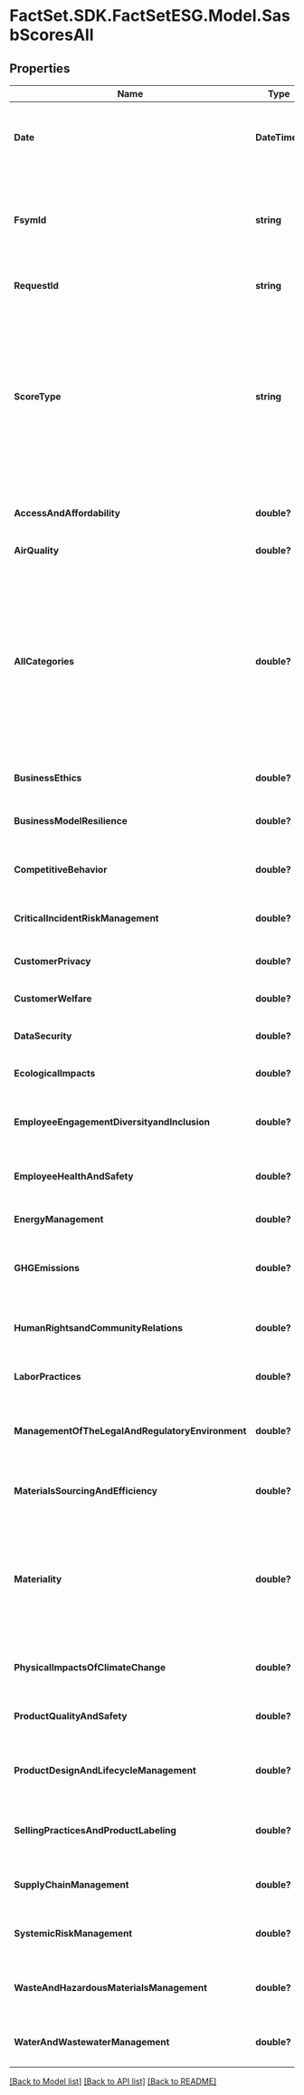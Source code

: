 # FactSet.SDK.FactSetESG.Model.SasbScoresAll

## Properties

Name | Type | Description | Notes
------------ | ------------- | ------------- | -------------
**Date** | **DateTime?** | Date for the period requested expressed in YYYY-MM-DD format. | [optional] 
**FsymId** | **string** | FactSet Entity Identifier. Six alpha-numeric characters, excluding vowels, with a -E suffix (XXXXXX-E). | [optional] 
**RequestId** | **string** | Identifier that was used for the request. | [optional] 
**ScoreType** | **string** | The name of the specific SASB Score type being shown in the response. This will be represented by the scoreTypes input: PULSE, INSIGHT, MOMENTUM, ART_VOL_TTM, CAT_VOL_TTM, or DYNAMIC_MAT. | [optional] 
**AccessAndAffordability** | **double?** | The Access and Affordability SASB Category. | [optional] 
**AirQuality** | **double?** | The Air Quality SASB Category. | [optional] 
**AllCategories** | **double?** | The All Categories Category. This represents the overall SASB Score for the given &#39;scoreType&#39;. When scoreType &#x3D; ESG_RANK, the data type will be string, otherwise data type will be a number with double format. | [optional] 
**BusinessEthics** | **double?** | The Business Ethics Category. | [optional] 
**BusinessModelResilience** | **double?** | The Business Model Resilience Category. | [optional] 
**CompetitiveBehavior** | **double?** | The Competitive Behavior Category. | [optional] 
**CriticalIncidentRiskManagement** | **double?** | The Critical Incident Risk Management Category. | [optional] 
**CustomerPrivacy** | **double?** | The Customer Privacy Category. | [optional] 
**CustomerWelfare** | **double?** | The Customer Welfare Category. | [optional] 
**DataSecurity** | **double?** | The Data Security Category. | [optional] 
**EcologicalImpacts** | **double?** | The Ecological Impacts Category. | [optional] 
**EmployeeEngagementDiversityandInclusion** | **double?** | The Employee Engagement Diversity and Inclusion Category. | [optional] 
**EmployeeHealthAndSafety** | **double?** | The Employee Health And Safety Category. | [optional] 
**EnergyManagement** | **double?** | The Energy Management Category. | [optional] 
**GHGEmissions** | **double?** | The Greenhouse Gases Emissions Category. | [optional] 
**HumanRightsandCommunityRelations** | **double?** | The Human Rights and Community Relations Category. | [optional] 
**LaborPractices** | **double?** | The Labor Practices Category. | [optional] 
**ManagementOfTheLegalAndRegulatoryEnvironment** | **double?** | The Management of the Legal and Regulatory Environment Category. | [optional] 
**MaterialsSourcingAndEfficiency** | **double?** | The Materials Sourcing and Efficiency Category. | [optional] 
**Materiality** | **double?** | The Materiality Category. When scoreType &#x3D; ESG_RANK, the data type will be string, otherwise data type will be a number with double format. | [optional] 
**PhysicalImpactsOfClimateChange** | **double?** | The Physical Impacts of Climate Change Category. | [optional] 
**ProductQualityAndSafety** | **double?** | The Product Quality and Safety Category. | [optional] 
**ProductDesignAndLifecycleManagement** | **double?** | The Product Design And Lifecycle Management Category. | [optional] 
**SellingPracticesAndProductLabeling** | **double?** | The Selling Practices And Product Labeling Category. | [optional] 
**SupplyChainManagement** | **double?** | The Supply Chain Management Category. | [optional] 
**SystemicRiskManagement** | **double?** | The Systemic Risk Management Category. | [optional] 
**WasteAndHazardousMaterialsManagement** | **double?** | The Waste and Hazardous Materials Management Category. | [optional] 
**WaterAndWastewaterManagement** | **double?** | The Water and Wastewater Management Category. | [optional] 

[[Back to Model list]](../README.md#documentation-for-models) [[Back to API list]](../README.md#documentation-for-api-endpoints) [[Back to README]](../README.md)

